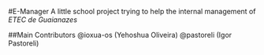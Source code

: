 #E-Manager
A little school project trying to help the internal management of _ETEC de Guaianazes_

##Main Contributors
@ioxua-os (Yehoshua Oliveira)
@pastoreli (Igor Pastoreli)
